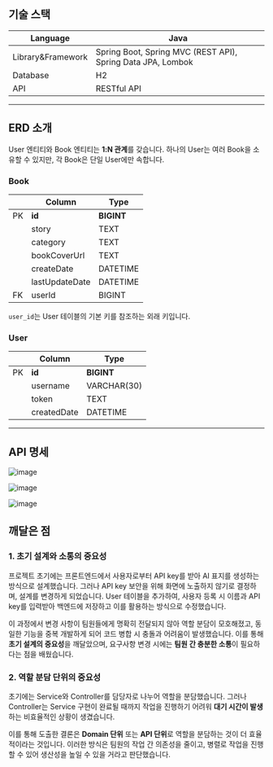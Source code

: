 ## 기술 스택

| Language | Java |
| --- | --- |
| Library&Framework | Spring Boot, Spring MVC (REST API), Spring Data JPA, Lombok |
| Database | H2 |
| API | RESTful API |

---

## ERD 소개

User 엔티티와 Book 엔티티는 **1:N 관계**를 갖습니다. 하나의 User는 여러 Book을 소유할 수 있지만, 각 Book은 단일 User에만 속합니다.

### Book

|  | Column | Type |
| --- | --- | --- |
| PK | **id** | **BIGINT** |
|  | story | TEXT |
|  | category | TEXT |
|  | bookCoverUrl | TEXT |
|  | createDate | DATETIME |
|  | lastUpdateDate | DATETIME |
| FK | userId | BIGINT |

`user_id`는 User 테이블의 기본 키를 참조하는 외래 키입니다.

### User

|  | Column | Type |
| --- | --- | --- |
| PK | **id** | **BIGINT** |
|  | username | VARCHAR(30) |
|  | token | TEXT |
|  | createdDate | DATETIME |

---

## API 명세

![image](https://github.com/user-attachments/assets/82c4b31f-6660-41ef-ad63-98abd8eb85f5)

![image](https://github.com/user-attachments/assets/63efa162-5b28-4172-8022-7b95444dba07)

![image](https://github.com/user-attachments/assets/23d4bca8-65e3-4497-a6b7-167c1c921f8f)

## 깨달은 점

### 1. 초기 설계와 소통의 중요성

프로젝트 초기에는 프론트엔드에서 사용자로부터 API key를 받아 AI 표지를 생성하는 방식으로 설계했습니다. 그러나 API key 보안을 위해 화면에 노출하지 않기로 결정하며, 설계를 변경하게 되었습니다. User 테이블을 추가하여, 사용자 등록 시 이름과 API key를 입력받아 백엔드에 저장하고 이를 활용하는 방식으로 수정했습니다.

이 과정에서 변경 사항이 팀원들에게 명확히 전달되지 않아 역할 분담이 모호해졌고, 동일한 기능을 중복 개발하게 되어 코드 병합 시 충돌과 어려움이 발생했습니다. 이를 통해 **초기 설계의 중요성**을 깨달았으며, 요구사항 변경 시에는 **팀원 간 충분한 소통**이 필요하다는 점을 배웠습니다.

### 2. 역할 분담 단위의 중요성

초기에는 Service와 Controller를 담당자로 나누어 역할을 분담했습니다. 그러나 Controller는 Service 구현이 완료될 때까지 작업을 진행하기 어려워 **대기 시간이 발생**하는 비효율적인 상황이 생겼습니다.

이를 통해 도출한 결론은 **Domain 단위** 또는 **API 단위**로 역할을 분담하는 것이 더 효율적이라는 것입니다. 이러한 방식은 팀원의 작업 간 의존성을 줄이고, 병렬로 작업을 진행할 수 있어 생산성을 높일 수 있을 거라고 판단했습니다.
